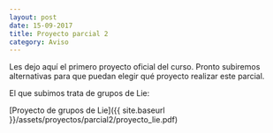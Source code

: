 ```yaml
---
layout: post
date: 15-09-2017
title: Proyecto parcial 2
category: Aviso
---
```


Les dejo aquí el primero proyecto oficial del curso. Pronto subiremos alternativas para que puedan elegir qué proyecto realizar este parcial.

El que subimos trata de grupos de Lie:

[Proyecto de grupos de Lie]({{ site.baseurl }}/assets/proyectos/parcial2/proyecto_lie.pdf)